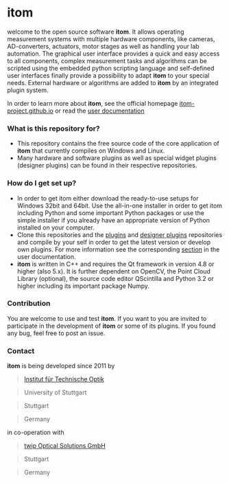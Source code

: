 # itom #

welcome to the open source software **itom**. It allows operating measurement systems with multiple hardware components, like cameras, AD-converters, actuators, motor stages as well as handling your lab automation. The graphical user interface provides a quick and easy access to all components, complex measurement tasks and algorithms can be scripted using the embedded python scripting language and self-defined user interfaces finally provide a possibility to adapt **itom** to your special needs. External hardware or algorithms are added to **itom** by an integrated plugin system.

In order to learn more about **itom**, see the official homepage [itom-project.github.io](https://itom-project.github.io/) or read the [user documentation](https://itom-project.github.io/latest/docs/index.html)

### What is this repository for? ###

* This repository contains the free source code of the core application of **itom** that currently compiles on Windows and Linux.
* Many hardware and software plugins as well as special widget plugins (designer plugins) can be found in their respective repositories.

### How do I get set up? ###

* In order to get itom either download the ready-to-use setups for Windows 32bit and 64bit. Use the all-in-one installer in order to get itom including Python and some important Python packages or use the simple installer if you already have an appropriate version of Python installed on your computer.
* Clone this repositories and the [plugins](https://github.com/itom-project/plugins) and [designer plugins](https://github.com/itom-project/designerPlugins) repositories and compile by your self in order to get the latest version or develop own plugins. For more information see the corresponding [section](https://itom-project.github.io/latest/docs/02_installation/build_dependencies.html) in the user documentation.
* **itom** is written in C++ and requires the Qt framework in version 4.8 or higher (also 5.x). It is further dependent on OpenCV, the Point Cloud Library (optional), the source code editor QScintilla and Python 3.2 or higher including its important package Numpy.

### Contribution ###

You are welcome to use and test **itom**. If you want to you are invited to participate in the development of **itom** or some of its plugins. If you found any bug, feel free to post an issue.

### Contact ###

**itom** is being developed since 2011 by

> [Institut für Technische Optik](http://www.uni-stuttgart.de/ito)

> University of Stuttgart

> Stuttgart

> Germany

in co-operation with 
> [twip Optical Solutions GmbH](http://www.twip-os.com)

> Stuttgart

> Germany

<!--

**Here are some ideas to get you started:**

🙋‍♀️ A short introduction - what is your organization all about?
🌈 Contribution guidelines - how can the community get involved?
👩‍💻 Useful resources - where can the community find your docs? Is there anything else the community should know?
🍿 Fun facts - what does your team eat for breakfast?
🧙 Remember, you can do mighty things with the power of [Markdown](https://docs.github.com/github/writing-on-github/getting-started-with-writing-and-formatting-on-github/basic-writing-and-formatting-syntax)
-->
